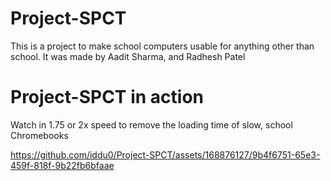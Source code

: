 # Project-SPCT
This is a project to make school computers usable for anything other than school. It was made by Aadit Sharma, and Radhesh Patel
# Project-SPCT in action
<p>Watch in 1.75 or 2x speed to remove the loading time of slow, school Chromebooks</p>


https://github.com/iddu0/Project-SPCT/assets/168876127/9b4f6751-65e3-459f-818f-9b22fb6bfaae




